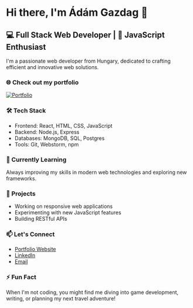 # Hi there, I'm Ádám Gazdag 👋

## 💻 Full Stack Web Developer | 🚀 JavaScript Enthusiast

I'm a passionate web developer from Hungary, dedicated to crafting efficient and innovative web solutions.

### 🌐 Check out my portfolio
[![Portfolio](https://img.shields.io/badge/Portfolio-adiiwill.github.io-blue?style=for-the-badge&logo=github)](https://adiiwill.github.io)

### 🛠️ Tech Stack

- Frontend: React, HTML, CSS, JavaScript
- Backend: Node.js, Express
- Databases: MongoDB, SQL, Postgres
- Tools: Git, Webstorm, npm

### 🌱 Currently Learning

Always improving my skills in modern web technologies and exploring new frameworks.

### 🔭 Projects

- Working on responsive web applications
- Experimenting with new JavaScript features
- Building RESTful APIs

### 📫 Let's Connect

- [Portfolio Website](https://adiiwill.github.io)
- [LinkedIn](https://www.linkedin.com/in/gazdagadam)
- [Email](mailto:gazdagadam02@gmail.com)

### ⚡ Fun Fact

When I'm not coding, you might find me diving into game development, writing, or planning my next travel adventure!

